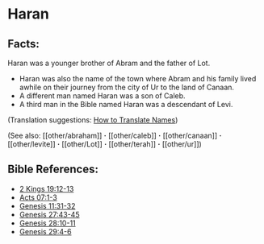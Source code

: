 # Haran #

## Facts: ##

Haran was a younger brother of Abram and the father of Lot.

* Haran was also the name of the town where Abram and his family lived awhile on their journey from the city of Ur to the land of Canaan.
* A different man named Haran was a son of Caleb.
* A third man in the Bible named Haran was a descendant of Levi.
  

(Translation suggestions: [How to Translate Names](en/ta-vol1/translate/man/translate-names))

(See also: [[other/abraham]] **·** [[other/caleb]] **·** [[other/canaan]] **·** [[other/levite]] **·** [[other/Lot]] **·** [[other/terah]] **·** [[other/ur]])

## Bible References: ##

* [2 Kings 19:12-13](en/tn/2ki/help/19/12)
* [Acts 07:1-3](en/tn/act/help/07/01)
* [Genesis 11:31-32](en/tn/gen/help/11/31)
* [Genesis 27:43-45](en/tn/gen/help/27/43)
* [Genesis 28:10-11](en/tn/gen/help/28/10)
* [Genesis 29:4-6](en/tn/gen/help/29/04)